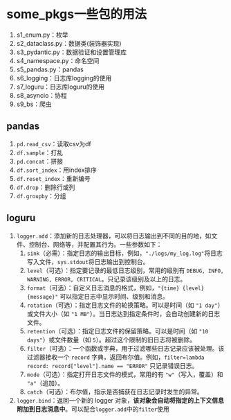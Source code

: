 # some_pkgs一些包的用法

1. s1_enum.py：枚举
2. s2_dataclass.py：数据类(装饰器实现)
3. s3_pydantic.py：数据验证和设置管理库
4. s4_namespace.py：命名空间
5. s5_pandas.py：pandas
6. s6_logging：日志库logging的使用
7. s7_loguru：日志库loguru的使用
8. s8_asyncio：协程
9. s9_bs：爬虫


## pandas
1. `pd.read_csv`：读取csv为df
2. `df.sample`：打乱
3. `pd.concat`：拼接
4. `df.sort_index`：用index排序
5. `df.reset_index`：重新编号
6. `df.drop`：删除行或列
7. `df.groupby`：分组

## loguru
1. `logger.add`：添加新的日志处理器，可以将日志输出到不同的目的地，如文件、控制台、网络等，并配置其行为。一些参数如下：
   1. `sink`（必需）：指定日志的输出目标，例如，`"./logs/my_log.log"`将日志写入文件，`sys.stdout`将日志输出到控制台。
   2. `level`（可选）：指定要记录的最低日志级别，常用的级别有 `DEBUG, INFO, WARNING, ERROR, CRITICAL`。只记录该级别及以上的日志。
   3. `format`（可选）：自定义日志消息的格式，例如，`"{time} {level} {message}"` 可以指定日志中显示时间、级别和消息。
   4. `rotation`（可选）：指定日志文件的轮换策略。可以是时间（如 `"1 day"`）或文件大小（如 `"1 MB"`）。当日志达到指定条件时，会自动创建新的日志文件。
   5. `retention`（可选）：指定日志文件的保留策略。可以是时间（如 `"10 days"`）或文件数量（如 `5`）。超过这个限制的旧日志将被删除。
   6. `filter`（可选）：一个函数或字典，用于过滤哪些日志记录应该被处理。该过滤器接收一个 `record` 字典，返回布尔值。例如，`filter=lambda record: record["level"].name == "ERROR"` 只记录错误日志。
   7. `mode`（可选）：指定打开日志文件的模式，常用的有 `"w"`（写入，覆盖）和 `"a"`（追加）。
   8. `catch`（可选）：布尔值，指示是否捕获在日志记录时发生的异常。
2. `logger.bind`：返回一个新的 logger 对象，**该对象会自动将指定的上下文信息附加到日志消息中**。可以配合`logger.add`中的`filter`使用